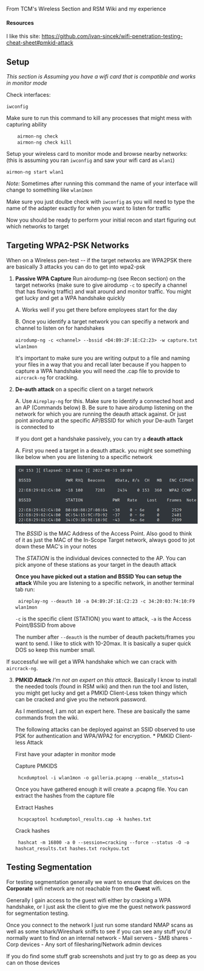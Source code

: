 From TCM's Wireless Section and RSM Wiki and my experience

#### Resources
I like this site: https://github.com/ivan-sincek/wifi-penetration-testing-cheat-sheet#pmkid-attack



## Setup
*This section is Assuming you have a wifi card that is compatible and works in monitor mode*

Check interfaces:

	iwconfig

Make sure to run this command to kill any processes that might mess with capturing ability 

		airmon-ng check
		airmon-ng check kill


Setup your wireless card to monitor mode and browse nearby networks: (this is assuming you ran `iwconfig` and saw your wifi card as `wlan1`)

	airmon-ng start wlan1

*Note:* Sometimes after running this command the name of your interface will change to something like `wlan1mon`

Make sure you just doulbe check with `iwconfig` as you will need to type the name of the adapter exactly for when you want to listen for traffic

Now you should be ready to perform your initial recon and start figuring out which networks to target


## Targeting WPA2-PSK Networks
When on a Wireless pen-test -- if the target networks are WPA2PSK there are basically 3 attacks you can do to get into wpa2-psk

1. **Passive WPA Capture** 
	Run airodump-ng (see Recon section) on the target networks (make sure to give airodump `-c` to specify a channel that has flowing traffic) and wait around and monitor traffic. You might get lucky and get a WPA handshake quickly
	
	A. Works well if you get there before employees start for the day

	 B. Once you identify a target network you can specifiy a network and channel to listen on for handshakes

	`airodump-ng -c <channel> --bssid <D4:B9:2F:1E:C2:23> -w capture.txt wlan1mon`
  
	It's important to make sure you are writing output to a file and naming your files in a way that you and recall later because if you happen to capture a WPA handshake you will need the .cap file to provide to `aircrack-ng` for cracking.


2. **De-auth attack** on a specific client on a target network
	
	A. Use `Aireplay-ng` for this. Make sure to identify a connected host and an AP (Commands below)
	B. Be sure to have airodump listening on the network for which you are running the deauth attack against. Or just point airodump at the specific AP/BSSID for which your De-auth Target is connected to 

	If you dont get a handshake passively, you can try a **deauth attack**

	A. First you need a target in a deauth attack. you might see something like below when you are listening to a specific network
	
	![image](https://github.com/popalltheshells/hackingmadeEZnutz/blob/9a547edb4a463cf6f197a932d06239a0ca661c3e/assets/Pasted%20image%2020220831194215.png)
		
	The *BSSID* is the MAC Address of the Access Point. Also good to think of it as just the MAC of the In-Scope Target network, always good to jot down these MAC's in your notes

	The *STATION* is the individual devices connected to the AP. You can pick anyone of these stations as your target in the deauth attack
	
	**Once you have picked out a station and BSSID You can setup the attack**
	While you are listening to a specific network, in another terminal tab run:

		aireplay-ng --deauth 10 -a D4:B9:2F:1E:C2:23 -c 34:20:03:74:10:F9 wlan1mon 

	`-c` is the specific client (STATION) you want to attack, `-a` is the Access Point/BSSID from above

	The number after `--deauth` is the number of deauth packets/frames you want to send. I like to stick with 10-20max. It is basically a super quick DOS so keep this number small. 

If successful we will get a WPA handshake which we can crack with `aircrack-ng`.

3. **PMKID Attack** 
	*I'm not an expert on this attack*. Basically I know to install the needed tools (found in RSM wiki) and then run the tool and listen, you might get lucky and get a PMKID Client-Less token thingy which can be cracked and give you the network password.

	As I mentioned, I am not an expert here. These are basically the same commands from the wiki.

	The following attacks can be deployed against an SSID observed to use PSK for authentication and WPA/WPA2 for encryption. * PMKID Client-less Attack

	First have your adapter in monitor mode

	Capture PMKIDS

		hcxdumptool -i wlan1mon -o galleria.pcapng --enable__status=1

	Once you have gathered enough it will create a .pcapng file. You can extract the hashes from the capture file

	Extract Hashes

		hcxpcaptool hcxdumptool_results.cap -k hashes.txt

	Crack hashes

		hashcat -m 16800 -a 0 --session=cracking --force --status -O -o hashcat_results.txt hashes.txt rockyou.txt

## Testing Segmentation

For testing segmentation generally we want to ensure that devices on the **Corporate** wifi network are not reachable from the **Guest** wifi.

Generally I gain access to the guest wifi either by cracking a WPA handshake, or I just ask the client to give me the guest network password for segmentation testing.

Once you connect to the network I just run some standard NMAP scans as well as some tshark/Wireshark sniffs to see if you can see any stuff you'd normally want to find on an internal network
	- Mail servers
	- SMB shares
	- Corp devices
	- Any sort of filesharing/Network admin devices

If you do find some stuff grab screenshots and just try to go as deep as you can on those devices

